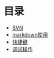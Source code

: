 # 目录
* [SVN](./use-book/svn.md)
* [markdown使用](./use-book/markdown.md)
* [快捷键](./use-book/快捷键)
* [调试操作](./use-book/调试操作)